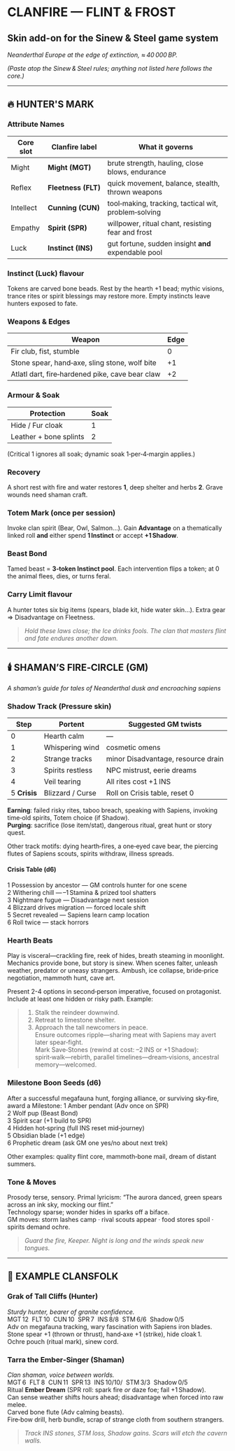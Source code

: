 # **CLANFIRE — FLINT & FROST**
## Skin add-on for the Sinew & Steel game system
*Neanderthal Europe at the edge of extinction, ≈ 40 000 BP.*  

_(Paste atop the Sinew & Steel rules; anything not listed here follows the core.)_

---

## 🔥 HUNTER'S MARK

### Attribute Names
| Core slot | Clanfire label | What it governs |
|---|---|---|
| Might | **Might (MGT)** | brute strength, hauling, close blows, endurance |
| Reflex | **Fleetness (FLT)** | quick movement, balance, stealth, thrown weapons |
| Intellect | **Cunning (CUN)** | tool‑making, tracking, tactical wit, problem‑solving |
| Empathy | **Spirit (SPR)** | willpower, ritual chant, resisting fear and frost |
| Luck | **Instinct (INS)** | gut fortune, sudden insight **and** expendable pool |

### Instinct (Luck) flavour
Tokens are carved bone beads.  Rest by the hearth +1 bead; mythic visions, trance rites or spirit blessings may restore more. Empty instincts leave hunters exposed to fate.

### Weapons & Edges
| Weapon | Edge |
|---|---|
| Fir club, fist, stumble | 0 |
| Stone spear, hand‑axe, sling stone, wolf bite | +1 |
| Atlatl dart, fire‑hardened pike, cave bear claw | +2 |

### Armour & Soak
| Protection | Soak |
|---|---|
| Hide / Fur cloak | 1 |
| Leather + bone splints | 2 |

(Critical 1 ignores all soak; dynamic soak 1‑per‑4‑margin applies.)

### Recovery
A short rest with fire and water restores **1**, deep shelter and herbs **2**. Grave wounds need shaman craft.

### Totem Mark (once per session)
Invoke clan spirit (Bear, Owl, Salmon…). Gain **Advantage** on a thematically linked roll **and** either spend **1 Instinct** or accept **+1 Shadow**.

### Beast Bond
Tamed beast = **3‑token Instinct pool**. Each intervention flips a token; at 0 the animal flees, dies, or turns feral.

### Carry Limit flavour
A hunter totes six big items (spears, blade kit, hide water skin…). Extra gear ⇒ Disadvantage on Fleetness.

>*Hold these laws close; the Ice drinks fools. The clan that masters flint and fate endures another dawn.*

---

## 🕯️ SHAMAN’S FIRE‑CIRCLE (GM)
*A shaman’s guide for tales of Neanderthal dusk and encroaching sapiens*

### Shadow Track (Pressure skin)
| Step | Portent | Suggested GM twists |
|--|--|--|
|0|Hearth calm|—|
|1|Whispering wind|cosmetic omens|
|2|Strange tracks|minor Disadvantage, resource drain|
|3|Spirits restless|NPC mistrust, eerie dreams|
|4|Veil tearing|All rites cost +1 INS|
|5 **Crisis**|Blizzard / Curse|Roll on Crisis table, reset 0|

**Earning**: failed risky rites, taboo breach, speaking with Sapiens, invoking time‑old spirits, Totem choice (if Shadow).  
**Purging**: sacrifice (lose item/stat), dangerous ritual, great hunt or story quest.

Other track motifs: dying hearth‑fires, a one‑eyed cave bear, the piercing flutes of Sapiens scouts, spirits withdraw, illness spreads.

#### Crisis Table (d6)
1 Possession by ancestor — GM controls hunter for one scene  
2 Withering chill — –1 Stamina & prized tool shatters  
3 Nightmare fugue — Disadvantage next session  
4 Blizzard drives migration — forced locale shift  
5 Secret revealed — Sapiens learn camp location  
6 Roll twice — stack horrors

### Hearth Beats
Play is visceral—crackling fire, reek of hides, breath steaming in moonlight. Mechanics provide bone, but story is sinew. When scenes falter, unleash weather, predator or uneasy strangers. Ambush, ice collapse, bride‑price negotiation, mammoth hunt, cave art.  

Present 2-4 options in second‑person imperative, focused on protagonist. Include at least one hidden or risky path. Example: 
> 1. Stalk the reindeer downwind.  
> 2. Retreat to limestone shelter.  
> 3. Approach the tall newcomers in peace.  
Ensure outcomes ripple—sharing meat with Sapiens may avert later spear‑fight.  
Mark Save‑Stones (rewind at cost: –2 INS or +1 Shadow): spirit‑walk—rebirth, parallel timelines—dream‑visions, ancestral memory—welcomed.

### Milestone Boon Seeds (d6)
After a successful megafauna hunt, forging alliance, or surviving sky‑fire, award a Milestone:
1 Amber pendant (Adv once on SPR)  
2 Wolf pup (Beast Bond)  
3 Spirit scar (+1 build to SPR)  
4 Hidden hot‑spring (full INS reset mid‑journey)  
5 Obsidian blade (+1 edge)  
6 Prophetic dream (ask GM one yes/no about next trek)

Other examples: quality flint core, mammoth‑bone mail, dream of distant summers.

### Tone & Moves
Prosody terse, sensory. Primal lyricism: “The aurora danced, green spears across an ink sky, mocking our flint.”  
Technology sparse; wonder hides in sparks off a biface.  
GM moves: storm lashes camp · rival scouts appear · food stores spoil · spirits demand ochre.  

>*Guard the fire, Keeper. Night is long and the winds speak new tongues.*

---

## 👣 EXAMPLE CLANSFOLK

### Grak of Tall Cliffs (Hunter)
*Sturdy hunter, bearer of granite confidence.*  
MGT 12  FLT 10  CUN 10  SPR 7  INS 8/8  STM 6/6  Shadow 0/5  
Adv on megafauna tracking, wary fascination with Sapiens iron blades.  
Stone spear +1 (thrown or thrust), hand‑axe +1 (strike), hide cloak 1.  
Ochre pouch (ritual mark), sinew cord.  

### Tarra the Ember‑Singer (Shaman)
*Clan shaman, voice between worlds.*  
MGT 6  FLT 8  CUN 11  SPR 13  INS 10/10/  STM 3/3  Shadow 0/5    
Ritual **Ember Dream** (SPR roll: spark fire *or* daze foe; fail +1 Shadow).    
Can sense weather shifts hours ahead; disadvantage when forced into raw melee.  
Carved bone flute (Adv calming beasts).  
Fire‑bow drill, herb bundle, scrap of strange cloth from southern strangers.  

>*Track INS stones, STM loss, Shadow gains.  Scars will etch the cavern walls.*
